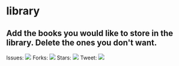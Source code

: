 # library

## Add the books you would like to store in the library. Delete the ones you don't want.

Issues: <centre><img src="https://img.shields.io/github/issues/alimustafa-poder/library"></centre>
Forks: <centre><img src="https://img.shields.io/github/forks/alimustafa-poder/library"></centre>
Stars: <centre><img src="https://img.shields.io/github/stars/alimustafa-poder/library"></centre>
Tweet: <centre><img src="https://img.shields.io/twitter/url?style=social"></centre>


